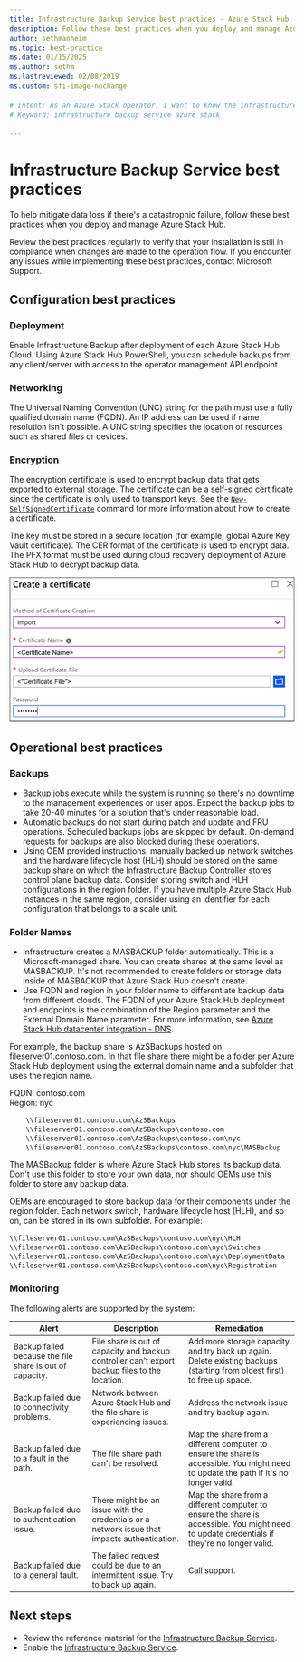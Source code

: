 ```yaml
---
title: Infrastructure Backup Service best practices - Azure Stack Hub 
description: Follow these best practices when you deploy and manage Azure Stack Hub to help mitigate data loss if there's a catastrophic failure.
author: sethmanheim
ms.topic: best-practice
ms.date: 01/15/2025
ms.author: sethm
ms.lastreviewed: 02/08/2019
ms.custom: sfi-image-nochange

# Intent: As an Azure Stack operator, I want to know the Infrastructure Backup Services best practices.
# Keyword: infrastructure backup service azure stack

---
```


# Infrastructure Backup Service best practices

To help mitigate data loss if there's a catastrophic failure, follow these best practices when you deploy and manage Azure Stack Hub.

Review the best practices regularly to verify that your installation is still in compliance when changes are made to the operation flow. If you encounter any issues while implementing these best practices, contact Microsoft Support.

## Configuration best practices

### Deployment

Enable Infrastructure Backup after deployment of each Azure Stack Hub Cloud. Using Azure Stack Hub PowerShell, you can schedule backups from any client/server with access to the operator management API endpoint.

### Networking

The Universal Naming Convention (UNC) string for the path must use a fully qualified domain name (FQDN). An IP address can be used if name resolution isn't possible. A UNC string specifies the location of resources such as shared files or devices.

### Encryption

The encryption certificate is used to encrypt backup data that gets exported to external storage. The certificate can be a self-signed certificate since the certificate is only used to transport keys. See the [`New-SelfSignedCertificate`](/powershell/module/pki/new-selfsignedcertificate) command for more information about how to create a certificate.
  
The key must be stored in a secure location (for example, global Azure Key Vault certificate). The CER format of the certificate is used to encrypt data. The PFX format must be used during cloud recovery deployment of Azure Stack Hub to decrypt backup data.

![Stored the certificate in a secure location.](media/azure-stack-backup/azure-stack-backup-encryption-store-cert.png)

## Operational best practices

### Backups

- Backup jobs execute while the system is running so there's no downtime to the management experiences or user apps. Expect the backup jobs to take 20-40 minutes for a solution that's under reasonable load.
- Automatic backups do not start during patch and update and FRU operations. Scheduled backups jobs are skipped by default. On-demand requests for backups are also blocked during these operations.
- Using OEM provided instructions, manually backed up network switches and the hardware lifecycle host (HLH) should be stored on the same backup share on which the Infrastructure Backup Controller stores control plane backup data. Consider storing switch and HLH configurations in the region folder. If you have multiple Azure Stack Hub instances in the same region, consider using an identifier for each configuration that belongs to a scale unit.

### Folder Names

- Infrastructure creates a MASBACKUP folder automatically. This is a Microsoft-managed share. You can create shares at the same level as MASBACKUP. It's not recommended to create folders or storage data inside of MASBACKUP that Azure Stack Hub doesn't create.
- Use FQDN and region in your folder name to differentiate backup data from different clouds. The FQDN of your Azure Stack Hub deployment and endpoints is the combination of the Region parameter and the External Domain Name parameter. For more information, see [Azure Stack Hub datacenter integration - DNS](azure-stack-integrate-dns.md).

For example, the backup share is AzSBackups hosted on fileserver01.contoso.com. In that file share there might be a folder per Azure Stack Hub deployment using the external domain name and a subfolder that uses the region name.

FQDN: contoso.com  
Region: nyc

```console
    \\fileserver01.contoso.com\AzSBackups
    \\fileserver01.contoso.com\AzSBackups\contoso.com
    \\fileserver01.contoso.com\AzSBackups\contoso.com\nyc
    \\fileserver01.contoso.com\AzSBackups\contoso.com\nyc\MASBackup
```

The MASBackup folder is where Azure Stack Hub stores its backup data. Don't use this folder to store your own data, nor should OEMs use this folder to store any backup data.

OEMs are encouraged to store backup data for their components under the region folder. Each network switch, hardware lifecycle host (HLH), and so on, can be stored in its own subfolder. For example:

```console
\\fileserver01.contoso.com\AzSBackups\contoso.com\nyc\HLH
\\fileserver01.contoso.com\AzSBackups\contoso.com\nyc\Switches
\\fileserver01.contoso.com\AzSBackups\contoso.com\nyc\DeploymentData
\\fileserver01.contoso.com\AzSBackups\contoso.com\nyc\Registration
```

### Monitoring

The following alerts are supported by the system:

| Alert                                                   | Description                                                                                     | Remediation                                                                                                                                |
|---------------------------------------------------------|-------------------------------------------------------------------------------------------------|--------------------------------------------------------------------------------------------------------------------------------------------|
| Backup failed because the file share is out of capacity. | File share is out of capacity and backup controller can't export backup files to the location. | Add more storage capacity and try back up again. Delete existing backups (starting from oldest first) to free up space.                    |
| Backup failed due to connectivity problems.             | Network between Azure Stack Hub and the file share is experiencing issues.                          | Address the network issue and try backup again.                                                                                            |
| Backup failed due to a fault in the path.                | The file share path can't be resolved.                                                          | Map the share from a different computer to ensure the share is accessible. You might need to update the path if it's no longer valid.       |
| Backup failed due to authentication issue.               | There might be an issue with the credentials or a network issue that impacts authentication.    | Map the share from a different computer to ensure the share is accessible. You might need to update credentials if they're no longer valid. |
| Backup failed due to a general fault.                    | The failed request could be due to an intermittent issue. Try to back up again.                    | Call support.                                                                                                                               |

## Next steps

- Review the reference material for the [Infrastructure Backup Service](azure-stack-backup-reference.md).
- Enable the [Infrastructure Backup Service](azure-stack-backup-enable-backup-console.md).
